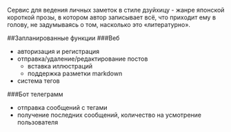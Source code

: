 Сервис для ведения личных заметок в стиле дзуйхицу - жанре японской короткой прозы, в котором автор записывает всё, что приходит ему в голову, не задумываясь о том, насколько это «литературно».

##Запланированные функции 
###Веб
* авторизация и регистрация
* отправка/удаление/редактирование постов
    + вставка иллюстраций
    + поддержка разметки markdown
* система тегов

###Бот телеграмм
* отправка сообщений с тегами
* получение последних сообщений, количество на усмотрение пользователя
